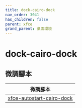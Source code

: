 ```yaml
---
title: dock-cairo-dock
nav_order: 3041
has_children: false
parent: xfce
grand_parent: 桌面環境
---
```



# dock-cairo-dock


## 微調腳本

| 微調腳本 |
| --- |
| [xfce-autostart-cairo-dock](https://github.com/samwhelp/note-about-ubuntu/tree/gh-pages/_demo/adjustment/de/xfce/part/xfce-autostart-cairo-dock) |

